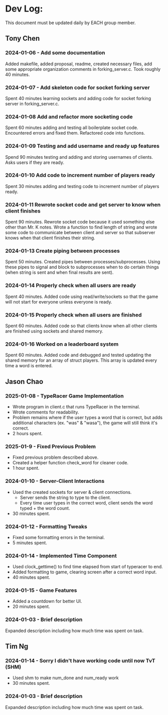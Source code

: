 # Dev Log:

This document must be updated daily by EACH group member.

## Tony Chen

### 2024-01-06 - Add some documentation
Added makefile, added proposal, readme, created necessary files, add some appropriate organization comments in forking_server.c. Took roughly 40 minutes.

### 2024-01-07 - Add skeleton code for socket forking server
Spent 40 minutes learning sockets and adding code for socket forking server in forking_server.c.

### 2024-01-08 Add and refactor more socketing code
Spent 60 minutes adding and testing all boilerplate socket code. Encountered errors and fixed them. Refactored code into functions. 

### 2024-01-09 Testing and add username and ready up features
Spend 90 minutes testing and adding and storing usernames of clients. Asks users if they are ready. 

### 2024-01-10 Add code to increment number of players ready 
Spent 30 minutes adding and testing code to increment number of players ready. 

### 2024-01-11 Rewrote socket code and get server to know when client finishes
Spent 90 minutes. Rewrote socket code because it used something else other than Mr. K notes. Wrote a function to find length of string and wrote some code to communicate between client and server so that subserver knows when that client finishes their string.

### 2024-01-13 Create piping between processes
Spent 50 minutes. Created pipes between processes/subprocesses. Using these pipes to signal and block to subprocesses when to do certain things (when string is sent and when final results are sent). 

### 2024-01-14 Properly check when all users are ready 
Spent 40 minutes. Added code using read/write/sockets so that the game will not start for everyone unless everyone is ready. 

### 2024-01-15 Properly check when all users are finished 
Spent 60 minutes. Added code so that clients know when all other clients are finished using sockets and shared memory. 

### 2024-01-16 Worked on a leaderboard system 
Spent 60 minutes. Added code and debugged and tested updating the shared memory for an array of struct players. This array is updated every time a word is entered. 

## Jason Chao

### 2025-01-08 - TypeRacer Game Implementation
* Wrote program in client.c that runs TypeRacer in the terminal.
* Wrote comments for readability.
* Problem remains where if the user types a word that is correct, but adds additional characters (ex. "was" & "wasa"), the game will still think it's correct.
* 2 hours spent.

### 2025-01-9 - Fixed Previous Problem
* Fixed previous problem described above.
* Created a helper function check_word for cleaner code.
* 1 hour spent.

### 2024-01-10 - Server-Client Interactions
* Used the created sockets for server & client connections.
    * Server sends the string to type to the client.
    * Every time user types in the correct word, client sends the word typed + the word count.
* 30 minutes spent.

### 2024-01-12 - Formatting Tweaks
* Fixed some formatting errors in the terminal.
* 5 minutes spent.

### 2024-01-14 - Implemented Time Component
* Used clock_gettime() to find time elapsed from start of typeracer to end.
* Added formatting to game, clearing screen after a correct word input.
* 40 minutes spent.

### 2024-01-15 - Game Features
* Added a countdown for better UI.
* 20 minutes spent.

### 2024-01-03 - Brief description
Expanded description including how much time was spent on task.

## Tim Ng

### 2024-01-14 - Sorry I didn't have working code until now TvT (SHM)
* Used shm to make num_done and num_ready work
* 30 minutes spent.

### 2024-01-03 - Brief description
Expanded description including how much time was spent on task.
